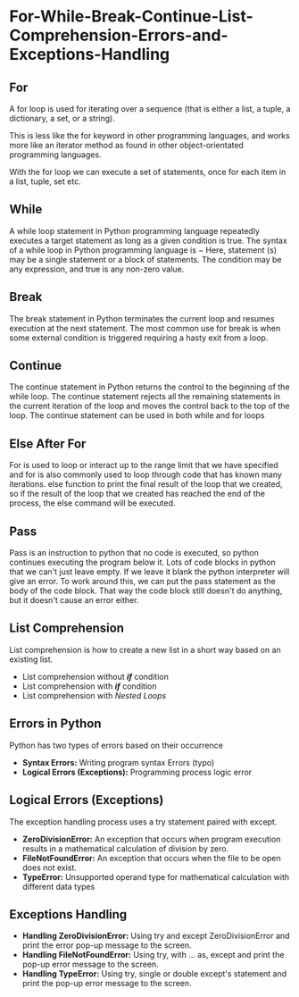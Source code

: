 # For-While-Break-Continue-List-Comprehension-Errors-and-Exceptions-Handling

## For
A for loop is used for iterating over a sequence (that is either a list, a tuple, a dictionary, a set, or a string).

This is less like the for keyword in other programming languages, and works more like an iterator method as found in other object-orientated programming languages.

With the for loop we can execute a set of statements, once for each item in a list, tuple, set etc.

## While
A while loop statement in Python programming language repeatedly executes a target statement as long as a given condition is true. The syntax of a while loop in Python programming language is − Here, statement (s) may be a single statement or a block of statements. The condition may be any expression, and true is any non-zero value.

## Break
The break statement in Python terminates the current loop and resumes execution at the next statement. The most common use for break is when some external condition is triggered requiring a hasty exit from a loop.

## Continue
The continue statement in Python returns the control to the beginning of the while loop. The continue statement rejects all the remaining statements in the current iteration of the loop and moves the control back to the top of the loop. The continue statement can be used in both while and for loops

## Else After For
For is used to loop or interact up to the range limit that we have specified and for is also commonly used to loop through code that has known many iterations. else function to print the final result of the loop that we created, so if the result of the loop that we created has reached the end of the process, the else command will be executed.

## Pass
Pass is an instruction to python that no code is executed, so python continues executing the program below it. Lots of code blocks in python that we can't just leave empty. If we leave it blank the python interpreter will give an error. To work around this, we can put the pass statement as the body of the code block. That way the code block still doesn't do anything, but it doesn't cause an error either.

## List Comprehension
List comprehension is how to create a new list in a short way based on an existing list.
- List comprehension without ***if*** condition
- List comprehension with ***if*** condition
- List comprehension with *Nested Loops*

## Errors in Python
Python has two types of errors based on their occurrence
- **Syntax Errors:**
  Writing program syntax Errors (typo)
- **Logical Errors (Exceptions):**
  Programming process logic error

## Logical Errors (Exceptions) 
The exception handling process uses a try statement paired with except.
- **ZeroDivisionError:**
  An exception that occurs when program execution results in a mathematical calculation of division by zero.
- **FileNotFoundError:**
  An exception that occurs when the file to be open does not exist.
- **TypeError:**
  Unsupported operand type for mathematical calculation with different data types  
  
## Exceptions Handling
- **Handling ZeroDivisionError:**
  Using try and except ZeroDivisionError and print the error pop-up message to the screen.
- **Handling FileNotFoundError:**
  Using try, with ... as, except and print the pop-up error message to the screen.
- **Handling TypeError:**
  Using try, single or double except's statement and print the pop-up error message to the screen.
